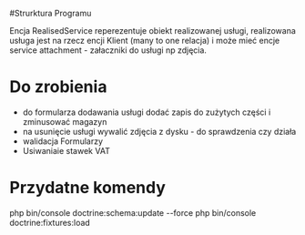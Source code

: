 #Strurktura Programu

Encja RealisedService reperezentuje obiekt realizowanej usługi, realizowana usługa jest na rzecz encji Klient (many to
one relacja) i może mieć encje service attachment - załaczniki do usługi np zdjęcia.

# Do zrobienia

- do formularza dodawania usługi dodać zapis do zużytych części i zminusować magazyn
- na usunięcie usługi wywalić zdjęcia z dysku - do sprawdzenia czy działa
- walidacja Formularzy
- Usiwaniaie stawek VAT

# Przydatne komendy

php bin/console doctrine:schema:update --force
php bin/console doctrine:fixtures:load